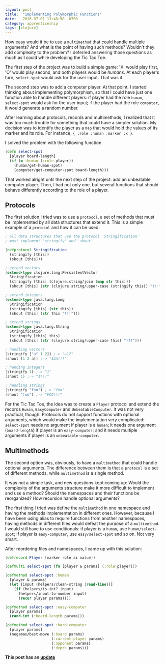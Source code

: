 ```yaml
---
layout: post
title:  "Implementing Polymorphic Functions"
date:   2016-07-01 11:48:58 -0700
category: apprenticeship
tags: [clojure]
---
```


How easy would it be to use a `multimethod` that could handle multiple arguments? And what is the point of having such methods? Wouldn't they add complexity to the problem? I deferred answering those questions as much as I could while developing the Tic Tac Toe. <!--more-->

The first step of the project was to build a simple game: 'X' would play first, 'O' would play second, and both players would be *humans*. At each player's turn, `select-spot` would ask for the user input. That was it.

The second step was to add a computer player. At that point, I started thinking about implementing polymorphism, so that I could have just one function able to handle different players: if player had the role `human`, `select-spot` would ask for the user input; if the player had the role `computer`, it would generate a random number.

After learning about protocols, records and multimethods, I realized that it was too much trouble for something that could have a simpler solution. My decision was to identify the player as a `map` that would hold the values of its marker and its role. For instance, `{ :role :human :marker :x }`.

I solved the problem with the following function:

```clojure
(defn select-spot
  [player board-length]
  (if (= :human (:role player))
    (human/get-human-spot)
    (computer/get-computer-spot board-length)))
```

That worked alright until the next step of the project: add an unbeatable computer player. Then, I had not only one, but several functions that should behave differently according to the role of a player.

## Protocols

The first solution I tried was to use a `protocol`, a set of methods that must be implemented by all data structures that extend it. This is a simple example of a `protocol` and how it can be used:

```clojure
; all data structures that use the protocol 'Stringification'
; must implement 'stringify' and 'shout'

(defprotocol Stringification
  (stringify [this])
  (shout [this]))

; extend vectors
(extend-type clojure.lang.PersistentVector
  Stringification
  (stringify [this] (clojure.string/join (map str this)))
  (shout [this] (str (clojure.string/upper-case (stringify this)) "!!!"))))

; extend integers
(extend-type java.lang.Long
  Stringification
  (stringify [this] (str this))
  (shout [this] (str this "!!!")))

; extend strings
(extend-type java.lang.String
  Stringification
  (stringify [this] this)
  (shout [this] (str (clojure.string/upper-case this) "!!!")))

; handling vectors
(stringify ["a" 1 2]) ;-> "a12"
(shout [1 2 a]) ;-> "12A!!!"

; handing integers
(stringify 1) ;-> "1"
(shout 1) ;-> "1!!!"

; handling strings
(stringify "foo") ;-> "foo"
(shout "foo") ;-> "FOO!!!"
```

For the Tic Tac Toe, the idea was to create a `Player` protocol and extend the records `Human`, `EasyComputer` and `UnbeatableComputer`. It was not very practical, though. Protocols do not support functions with optional arguments, which would make the implementation very complicated: `select-spot` needs no argument if player is a `human`; it needs one argument (`board-length`) if player is an `easy-computer`; and it needs multiple arguments if player is an `unbeatable-computer`.

## Multimethods

The second option was, obviously, to have a `multimethod` that could handle optional arguments. The difference between them is that a `protocol` is a set of different methods, while `multimethod` is a single method.

It was not a simple task, and new questions kept coming up: Would the complexity of the arguments structure make it more difficult to implement and use a method? Should the namespaces and their functions be reorganized? How recursion handle optional arguments?

The first thing I tried was define the `multimethod` in one namespace and having the methods implementation in different ones. However, because I have been using alias to require functions from another namespaces, having methods in different files would defeat the purpose of a `multimethod`. I would still have to use conditionals: if player is a `human`, use `human/select-spot`; if player is `easy-computer`, use `easy/select-spot` and so on. Not very smart.

After reordering files and namespaces, I came up with this solution:

```clojure
(defrecord Player [marker role ai value])

(defmulti select-spot (fn [player & params] (:role player)))

(defmethod select-spot :human
  [player & params]
  (let [input (helpers/clean-string (read-line))]
    (if (helpers/is-int? input)
      (helpers/input-to-number input)
      (recur player params))))

(defmethod select-spot :easy-computer
  [player params]
  (rand-int (:board-length params)))

(defmethod select-spot :hard-computer
  [player params]
  (negamax/best-move (:board params)
                     (:current-player params)
                     (:opponent params)
                     (:depth params)))
```

**This post has an [update](http://pwdd.github.io/posts/multimethods-in-multiple-namespaces)**

